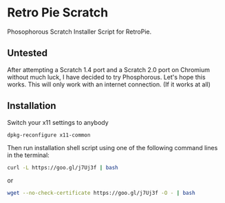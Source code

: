# Retro Pie Scratch
Phosophorous Scratch Installer Script for RetroPie.
## Untested
After attempting a Scratch 1.4 port and a Scratch 2.0 port on Chromium without much luck, I have decided to try Phosphorous. Let's hope this works. This will only work with an internet connection. (If it works at all)

Installation
------------
Switch your x11 settings to anybody
```
dpkg-reconfigure x11-common
```
Then run installation shell script using one of the following command lines in the terminal:

```sh
curl -L https://goo.gl/j7Uj3f | bash
```

or

```sh
wget --no-check-certificate https://goo.gl/j7Uj3f -O - | bash
```
